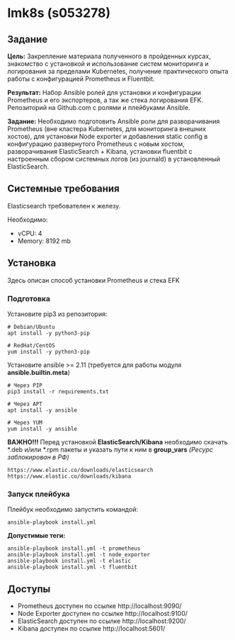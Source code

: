 # lmk8s (s053278)
## Задание

**Цель:** Закрепление материала полученного в пройденных курсах, знакомство с установкой и использование систем мониторинга и логирования за пределами Kubernetes, получение практического опыта работы с конфигурацией Prometheus и Fluentbit.

**Результат:** Набор Ansible ролей для установки и конфигурации Prometheus и его экспортеров, а так же стека логирования EFK.
Репозиторий на Github.com с ролями и плейбуками Ansible.

**Задание:** Необходимо подготовить Ansible роли для разворачивания Prometheus (вне кластера Kubernetes, для мониторинга внешних хостов), для установки Node exporter и добавления static config в конфигурацию развернутого Prometheus с новым хостом, разворачивания ElasticSearch + Kibana, установки fluentbit с настроенным сбором системных логов (из journald) в установленный ElasticSearch.

## Системные требования
Elasticsearch требователен к железу.

Необходимо:
- vCPU: 4
- Memory: 8192 mb

## Установка
Здесь описан способ установки Prometheus и стека EFK

### Подготовка
Установите pip3 из репозитория:
```
# Debian/Ubuntu
apt install -y python3-pip

# RedHat/CentOS
yum install -y python3-pip
```

Установите ansible >= 2.11 (требуется для работы модуля **ansible.builtin.meta**)
```
# Через PIP
pip3 install -r requirements.txt

# Через APT
apt install -y ansible

# Через YUM
yum install -y ansible
```
**ВАЖНО!!!** Перед установкой **ElasticSearch/Kibana** необходимо скачать *.deb и/или *.rpm пакеты и указать пути к ним в **group_vars** *(Ресурс заблокирован в РФ)*
```
https://www.elastic.co/downloads/elasticsearch
https://www.elastic.co/downloads/kibana
```

### Запуск плейбука
Плейбук необходимо запустить командой:
```
ansible-playbook install.yml
```

**Допустимые теги:**
```
ansible-playbook install.yml -t prometheus
ansible-playbook install.yml -t node_exporter
ansible-playbook install.yml -t elastic
ansible-playbook install.yml -t fluentbit
```

## Доступы
- Prometheus доступен по ссылке http://localhost:9090/
- Node Exporter доступен по ссылке http://localhost:9100/
- ElasticSearch доступен по ссылке http://localhost:9200/
- Kibana доступен по ссылке http://localhost:5601/